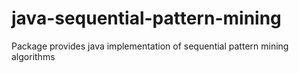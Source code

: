 # java-sequential-pattern-mining
Package provides java implementation of sequential pattern mining algorithms
